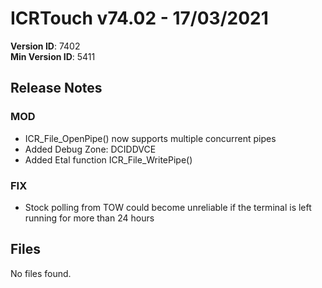 # ICRTouch v74.02 - 17/03/2021

__Version ID__: 7402
<br>__Min Version ID__: 5411

## Release Notes
### MOD
- ICR_File_OpenPipe() now supports multiple concurrent pipes
- Added Debug Zone: DCIDDVCE
- Added Etal function ICR_File_WritePipe()

### FIX
- Stock polling from TOW could become unreliable if the terminal is left running for more than 24 hours

## Files
No files found.

